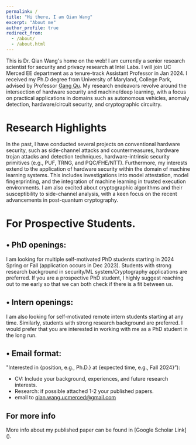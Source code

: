 ```yaml
---
permalink: /
title: "Hi there, I am Qian Wang"
excerpt: "About me"
author_profile: true
redirect_from: 
  - /about/
  - /about.html
---
```


This is Dr. Qian Wang's home on the web!
I am currently a senior research scientist for security and privacy research at Intel Labs. I will join UC Merced EE department as a tenure-track Assistant Professor in Jan 2024. I received my Ph.D degree from University of Maryland, College Park, advised by Professor [Gang Qu](https://github.com/academicpages/academicpages.github.io). My research endeavors revolve around the intersection of hardware security and machine/deep learning, with a focus on practical applications in domains such as autonomous vehicles, anomaly detection, hardware/circuit security, and cryptographic circuitry.

Research Highlights
======
In the past, I have conducted several projects on conventional hardware security, such as side-channel attacks and countermeasures, hardware trojan attacks and detection techniques, hardware-intrinsic security primitives (e.g., PUF, TRNG, and PQC/FHE/NTT).  Furthermore, my interests extend to the application of hardware security within the domain of machine learning systems. This includes investigations into model attestation, model fingerprinting, and the integration of machine learning in trusted execution environments. I am also excited about cryptographic algorithms and their susceptibility to side-channel analysis, with a keen focus on the recent advancements in post-quantum cryptography.



For Prospective Students.
======
•	PhD openings: 
------
I am looking for multiple self-motivated PhD students starting in 2024 Spring or Fall (application occurs in Dec 2023). Students with strong research background in security/ML system/Cryptography applications are preferred. If you are a prospective PhD student, I highly suggest reaching out to me early so that we can both check if there is a fit between us.

•	Intern openings: 
------
I am also looking for self-motivated remote intern students starting at any time. Similarly, students with strong research background are preferred. I would prefer that you are interested in working with me as a PhD student in the long run.

•	Email format: 
------
"Interested in {position, e.g., Ph.D.} at {expected time, e.g., Fall 2024}”):
- CV: Include your background, experiences, and future research interests.
- Research: if possible attached 1-2 your published papers.
- email to <ins>qian.wang.ucmerced@gmail.com</ins>

For more info
------
More info about my published paper can be found in [Google Scholar Link] ().
